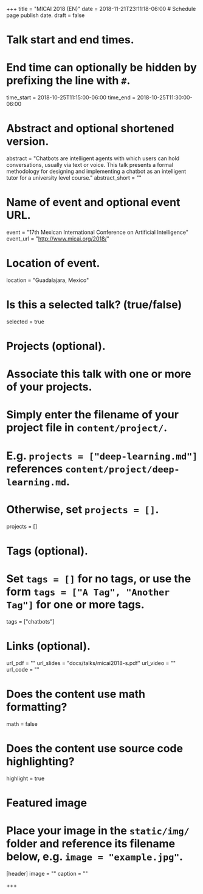 +++
title = "MICAI 2018 (EN)"
date = 2018-11-21T23:11:18-06:00  # Schedule page publish date.
draft = false

# Talk start and end times.
#   End time can optionally be hidden by prefixing the line with `#`.
time_start = 2018-10-25T11:15:00-06:00
time_end = 2018-10-25T11:30:00-06:00

# Abstract and optional shortened version.
abstract = "Chatbots are intelligent agents with which users can hold conversations, usually via text or voice. This talk presents a formal methodology for designing and implementing a chatbot as an intelligent tutor for a university level course."
abstract_short = ""

# Name of event and optional event URL.
event = "17th Mexican International Conference on Artificial Intelligence"
event_url = "http://www.micai.org/2018/"

# Location of event.
location = "Guadalajara, Mexico"

# Is this a selected talk? (true/false)
selected = true

# Projects (optional).
#   Associate this talk with one or more of your projects.
#   Simply enter the filename of your project file in `content/project/`.
#   E.g. `projects = ["deep-learning.md"]` references `content/project/deep-learning.md`.
#   Otherwise, set `projects = []`.
projects = []

# Tags (optional).
#   Set `tags = []` for no tags, or use the form `tags = ["A Tag", "Another Tag"]` for one or more tags.
tags = ["chatbots"]

# Links (optional).
url_pdf = ""
url_slides = "docs/talks/micai2018-s.pdf"
url_video = ""
url_code = ""

# Does the content use math formatting?
math = false

# Does the content use source code highlighting?
highlight = true

# Featured image
# Place your image in the `static/img/` folder and reference its filename below, e.g. `image = "example.jpg"`.
[header]
image = ""
caption = ""

+++
